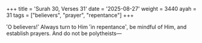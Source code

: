 +++
title = 'Surah 30, Verses 31'
date = '2025-08-27'
weight = 3440
ayah = 31
tags = ["believers", "prayer", "repentance"]
+++

˹O believers!˺ Always turn to Him ˹in repentance˺, be mindful of Him, and establish prayers. And do not be polytheists—
